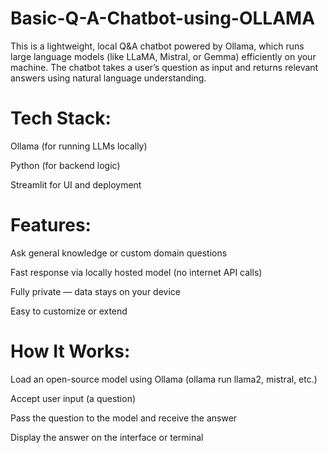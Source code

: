 # Basic-Q-A-Chatbot-using-OLLAMA
This is a lightweight, local Q&A chatbot powered by Ollama, which runs large language models (like LLaMA, Mistral, or Gemma) efficiently on your machine. The chatbot takes a user’s question as input and returns relevant answers using natural language understanding.

# Tech Stack:
Ollama (for running LLMs locally)

Python (for backend logic)

Streamlit for UI and deployment

# Features:
Ask general knowledge or custom domain questions

Fast response via locally hosted model (no internet API calls)

Fully private — data stays on your device

Easy to customize or extend

# How It Works:
Load an open-source model using Ollama (ollama run llama2, mistral, etc.)

Accept user input (a question)

Pass the question to the model and receive the answer

Display the answer on the interface or terminal


